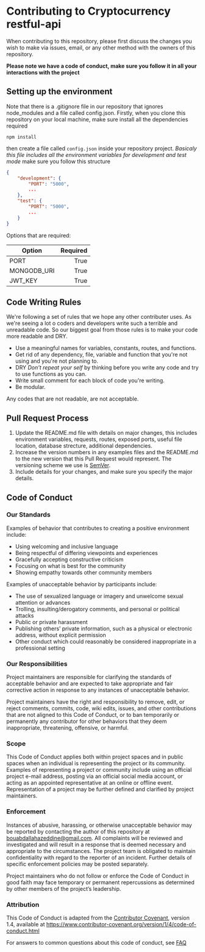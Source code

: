 # Contributing to Cryptocurrency restful-api
When contributing to this repository, please first discuss the changes you wish to make via issues, email, or any other method with the owners of this repository.

**Please note we have a code of conduct, make sure you follow it in all your interactions with the project**

## Setting up the environment
Note that there is a .gitignore file in our repository that ignores node_modules and a file called config.json.
Firstly, when you clone this repository on your local machine, make sure install all the dependencies required 
```
npm install
```
then create a file called `config.json` inside your repository project.
*Basicaly this file includes all the environment variables for development and test mode*
make sure you follow this structure
```json
{
    "development": {
        "PORT": "5000",
        ...
    }, 
    "test": {
        "PORT": "5000",
        ...
    }
}
```

Options that are required:

| Option      | Required |
|-------------|---------:|
| PORT        | True     |
| MONGODB_URI | True     |
| JWT_KEY     | True     |

## Code Writing Rules
We're following a set of rules that we hope any other contributer uses.
As we're seeing a lot o coders and developers write such a terrible and unreadable code.
So our biggest goal from those rules is to make your code more readable and DRY.

* Use a meaningful names for variables, constants, routes, and functions.
* Get rid of any dependency, file, variable and function that you're not using and you're not planning to.
* DRY _Don't repeat your self_ by thinking before you write any code and try to use functions as you can.
* Write small comment for each block of code you're writing.
* Be modular.

Any codes that are not readable, are not acceptable.

## Pull Request Process
1. Update the README.md file with details on major changes, this includes environment variables, requests, routes, exposed ports, useful file location, database strecture, additional dependencies.
2. Increase the version numbers in any examples files and the README.md to the new version that this Pull Request would represent. The versioning scheme we use is [SemVer](https://semver.org/).
3. Include details for your changes, and make sure you specify the major details.

## Code of Conduct
### Our Standards
Examples of behavior that contributes to creating a positive environment include:

* Using welcoming and inclusive language
* Being respectful of differing viewpoints and experiences
* Gracefully accepting constructive criticism
* Focusing on what is best for the community
* Showing empathy towards other community members

Examples of unacceptable behavior by participants include:

* The use of sexualized language or imagery and unwelcome sexual attention or advances
* Trolling, insulting/derogatory comments, and personal or political attacks
* Public or private harassment
* Publishing others’ private information, such as a physical or electronic address, without explicit permission
* Other conduct which could reasonably be considered inappropriate in a professional setting

### Our Responsibilities
Project maintainers are responsible for clarifying the standards of acceptable behavior and are expected to take appropriate and fair corrective action in response to any instances of unacceptable behavior.

Project maintainers have the right and responsibility to remove, edit, or reject comments, commits, code, wiki edits, issues, and other contributions that are not aligned to this Code of Conduct, or to ban temporarily or permanently any contributor for other behaviors that they deem inappropriate, threatening, offensive, or harmful.

### Scope
This Code of Conduct applies both within project spaces and in public spaces when an individual is representing the project or its community. Examples of representing a project or community include using an official project e-mail address, posting via an official social media account, or acting as an appointed representative at an online or offline event. Representation of a project may be further defined and clarified by project maintainers.

### Enforcement
Instances of abusive, harassing, or otherwise unacceptable behavior may be reported by contacting the author of this repository at bouabdallahazeddine@gmail.com. All complaints will be reviewed and investigated and will result in a response that is deemed necessary and appropriate to the circumstances. The project team is obligated to maintain confidentiality with regard to the reporter of an incident. Further details of specific enforcement policies may be posted separately.

Project maintainers who do not follow or enforce the Code of Conduct in good faith may face temporary or permanent repercussions as determined by other members of the project’s leadership.

### Attribution
This Code of Conduct is adapted from the [Contributor Covenant](https://www.contributor-covenant.org/version/1/4/code-of-conduct), version 1.4, available at https://www.contributor-covenant.org/version/1/4/code-of-conduct.html

For answers to common questions about this code of conduct, see [FAQ](https://www.contributor-covenant.org/faq)

